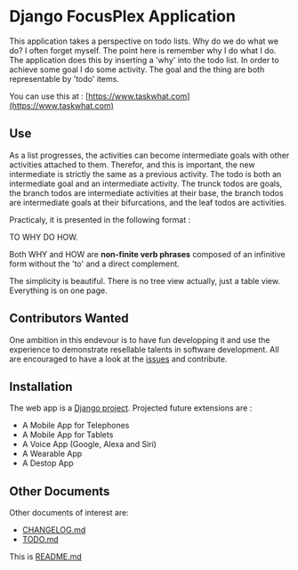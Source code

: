 # Django FocusPlex Application

This application takes a perspective on todo lists. Why do we do what we do? I often forget myself. The point here is remember why I do what I do. The application does this by inserting a 'why' into the todo list. In order to achieve some goal I do some activity. The goal and the thing are both representable by 'todo' items. 

You can use this at :
[https://www.taskwhat.com](https://www.taskwhat.com)

## Use

As a list progresses, the activities can become intermediate goals with other activities attached to them. Therefor, and this is important, the new intermediate is strictly the same as a previous activity. The todo is both an intermediate goal and an intermediate activity. The trunck todos are goals, the branch todos are intermediate activities at their base, the branch todos are intermediate goals at their bifurcations, and the leaf todos are activities.

Practicaly, it is presented in the following format :

TO WHY DO HOW.

Both WHY and HOW are **non-finite verb phrases** composed of an infinitive form without the 'to' and a direct complement. 

The simplicity is beautiful. There is no tree view actually, just a table view. Everything is on one page. 

## Contributors Wanted

One ambition in this endevour is to have fun developping it and use the experience to demonstrate resellable talents in software development. All are encouraged to have a look at the [issues](https://github.com/chris2fr/why/issues) and contribute.

## Installation

The web app is a [Django project](https://www.djangoproject.com). Projected future extensions are :

* A Mobile App for Telephones
* A Mobile App for Tablets
* A Voice App (Google, Alexa and Siri)
* A Wearable App
* A Destop App

## Other Documents

Other documents of interest are:

* [CHANGELOG.md](./CHANGELOG.md)
* [TODO.md](./TODO.md)

This is [README.md](./README.md)

